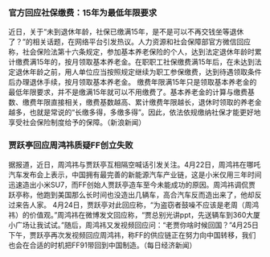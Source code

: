 ### 官方回应社保缴费：15年为最低年限要求
近日，关于“未到退休年龄，社保已缴满15年，是不是可以不再交钱坐等退休了？”的相关话题，在网络平台引发热议。人力资源和社会保障部官方微信回应称，社会保险法第十六条规定，参加基本养老保险的个人，达到法定退休年龄时累计缴费满15年的，按月领取基本养老金。在职职工社保缴费满15年后，在未达到法定退休年龄之前，用人单位应当按照规定继续为职工参保缴费，达到待遇领取条件后办理退休手续，按月领取基本养老金。
缴费年限满15年只是领取基本养老金的最低年限要求，并不是缴满15年就可以不用缴费了。基本养老金的计算与缴费基数、缴费年限直接相关，缴费基数越高、累计缴费年限越长，退休时领取的养老金越多，也就是常说的“长缴多得，多缴多得”。因此，依法依规缴纳社保才能更好地享受社会保险制度给予的保障。（新浪新闻）
### 贾跃亭回应周鸿祎质疑FF创立失败
据报道，近日，周鸿祎与贾跃亭互相隔空喊话引发关注。4月22日，周鸿祎在哪吒汽车发布会上表示，中国拥有最完善的新能源汽车产业链，这是小米仅用三年时间迅速造出小米SU7，而FF创始人贾跃亭造车至今未能成功的原因。周鸿祎调侃贾跃亭称，他跑到美国那么长时间也没造出几辆车，高合汽车反而造出来了，他却反过来告人家。
4月24日，贾跃亭对此回应称，“为盗窃者鼓噪不应该是老周（周鸿祎）的价值观。”周鸿祎在微博发文回应称，“贾总别光讲ppt，先送辆车到360大厦小广场让我试试。”随后，周鸿祎又发视频回应问：“老贾你啥时候回国？”4月25日下午，贾跃亭再次发视频回应周鸿祎，称FF的供应链正在努力向中国转移，我们也会在合适的时机把FF91带回到中国制造。（每日经济新闻）
